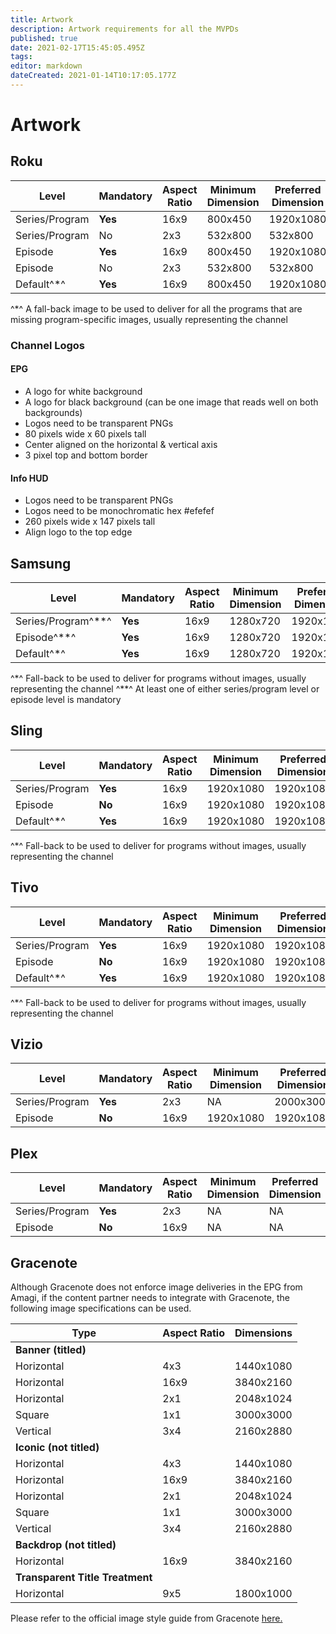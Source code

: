 ```yaml
---
title: Artwork
description: Artwork requirements for all the MVPDs
published: true
date: 2021-02-17T15:45:05.495Z
tags: 
editor: markdown
dateCreated: 2021-01-14T10:17:05.177Z
---
```


# Artwork

## Roku

Level|Mandatory|Aspect Ratio|Minimum Dimension|Preferred Dimension|Titled
|-|-|-|-|-|-|
Series/Program|**Yes**|16x9|800x450|1920x1080|Yes
Series/Program|No|2x3|532x800|532x800|Yes
Episode|**Yes**|16x9|800x450|1920x1080|Yes
Episode|No|2x3|532x800|532x800|No
Default^*^|**Yes**|16x9|800x450|1920x1080|Yes

^*^ A fall-back image to be used to deliver for all the programs that are missing program-specific images, usually representing the channel

### Channel Logos
#### EPG 
- A logo for white background
- A logo for black background (can be one image that reads well on both backgrounds) 
- Logos need to be transparent PNGs 
- 80 pixels wide x 60 pixels tall 
- Center aligned on the horizontal & vertical axis 
- 3 pixel top and bottom border 
#### Info HUD 
- Logos need to be transparent PNGs 
- Logos need to be monochromatic hex #efefef  
- 260 pixels wide x 147 pixels tall 
- Align logo to the top edge

## Samsung

Level|Mandatory|Aspect Ratio|Minimum Dimension|Preferred Dimension|Titled
|-|-|-|-|-|-|
Series/Program^**^|**Yes**|16x9|1280x720|1920x1080|Yes
Episode^**^|**Yes**|16x9|1280x720|1920x1080|No
Default^*^|**Yes**|16x9|1280x720|1920x1080|Yes

^*^ Fall-back to be used to deliver for programs without images, usually representing the channel
^**^ At least one of either series/program level or episode level is mandatory

## Sling

Level|Mandatory|Aspect Ratio|Minimum Dimension|Preferred Dimension|Titled
|-|-|-|-|-|-|
Series/Program|**Yes**|16x9|1920x1080|1920x1080|Yes
Episode|**No**|16x9|1920x1080|1920x1080|Yes
Default^*^|**Yes**|16x9|1920x1080|1920x1080|Yes

^*^ Fall-back to be used to deliver for programs without images, usually representing the channel

## Tivo

Level|Mandatory|Aspect Ratio|Minimum Dimension|Preferred Dimension|Titled
|-|-|-|-|-|-|
Series/Program|**Yes**|16x9|1920x1080|1920x1080|Yes
Episode|**No**|16x9|1920x1080|1920x1080|No
Default^*^|**Yes**|16x9|1920x1080|1920x1080|Yes

^*^ Fall-back to be used to deliver for programs without images, usually representing the channel

## Vizio

Level|Mandatory|Aspect Ratio|Minimum Dimension|Preferred Dimension|Titled
|-|-|-|-|-|-|
Series/Program|**Yes**|2x3|NA|2000x3000|Yes
Episode|**No**|16x9|1920x1080|1920x1080|No

## Plex

Level|Mandatory|Aspect Ratio|Minimum Dimension|Preferred Dimension|Titled
|-|-|-|-|-|-|
Series/Program|**Yes**|2x3|NA|NA|Yes
Episode|**No**|16x9|NA|NA|No

## Gracenote

Although Gracenote does not enforce image deliveries in the EPG from Amagi, if the content partner needs to integrate with Gracenote, the following image specifications can be used.

|Type|Aspect Ratio|Dimensions|
|-|-|-|
|**Banner (titled)**|||
|Horizontal|4x3|1440x1080
|Horizontal|16x9|3840x2160 
|Horizontal|2x1|2048x1024
|Square|1x1|3000x3000|
|Vertical|3x4|2160x2880|
|**Iconic (not titled)**|||
|Horizontal|4x3|1440x1080
|Horizontal|16x9|3840x2160 
|Horizontal|2x1|2048x1024
|Square|1x1|3000x3000|
|Vertical|3x4|2160x2880|
|**Backdrop (not titled)**||
|Horizontal|16x9|3840x2160
|**Transparent Title Treatment**||
|Horizontal|9x5|1800x1000

Please refer to the official image style guide from Gracenote [here.](https://d3bd0tgyk368z1.cloudfront.net/feeds/media_ingest/images/gracenote/Gracenote_ImageGuide.pdf)